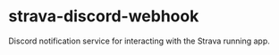 # strava-discord-webhook
Discord notification service for interacting with the Strava running app. 
